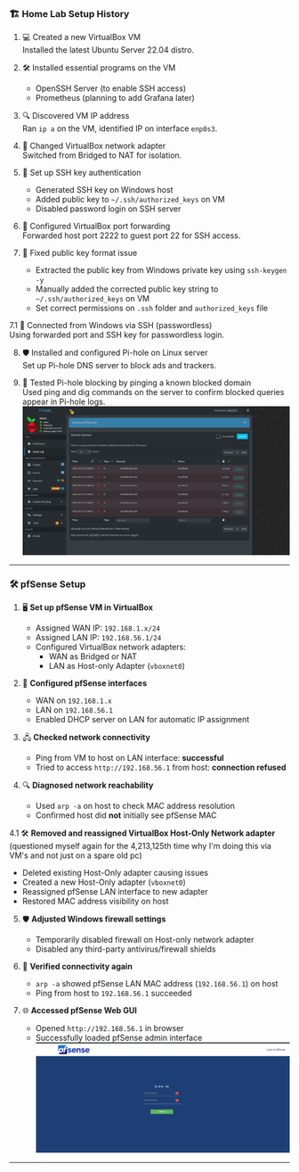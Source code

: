 ### 🏗️ Home Lab Setup History

1. 💻 Created a new VirtualBox VM  
   Installed the latest Ubuntu Server 22.04 distro.

2. 🛠️ Installed essential programs on the VM  
   - OpenSSH Server (to enable SSH access)  
   - Prometheus (planning to add Grafana later)

3. 🔍 Discovered VM IP address  
   Ran `ip a` on the VM, identified IP on interface `enp0s3`.

4. 🔄 Changed VirtualBox network adapter  
   Switched from Bridged to NAT for isolation.

5. 🔑 Set up SSH key authentication  
   - Generated SSH key on Windows host  
   - Added public key to `~/.ssh/authorized_keys` on VM  
   - Disabled password login on SSH server

6. 🚪 Configured VirtualBox port forwarding  
   Forwarded host port 2222 to guest port 22 for SSH access.

7. 📄 Fixed public key format issue  
   - Extracted the public key from Windows private key using `ssh-keygen -y`  
   - Manually added the corrected public key string to `~/.ssh/authorized_keys` on VM  
   - Set correct permissions on `.ssh` folder and `authorized_keys` file

7.1 🔗 Connected from Windows via SSH (passwordless)  
   Using forwarded port and SSH key for passwordless login.

8. 🛡️ Installed and configured Pi-hole on Linux server  
   Set up Pi-hole DNS server to block ads and trackers.

9. 📡 Tested Pi-hole blocking by pinging a known blocked domain  
   Used ping and dig commands on the server to confirm blocked queries appear in Pi-hole logs.  
   ![Pi-hole screenshot](images/Pi-hole.png)

---

### 🛠️ pfSense Setup

1. 🖥️ **Set up pfSense VM in VirtualBox**  
   - Assigned WAN IP: `192.168.1.x/24`  
   - Assigned LAN IP: `192.168.56.1/24`  
   - Configured VirtualBox network adapters:  
     - WAN as Bridged or NAT  
     - LAN as Host-only Adapter (`vboxnet0`)

2. 🔌 **Configured pfSense interfaces**  
   - WAN on `192.168.1.x`  
   - LAN on `192.168.56.1`  
   - Enabled DHCP server on LAN for automatic IP assignment

3. 🖧 **Checked network connectivity**  
   - Ping from VM to host on LAN interface: **successful**  
   - Tried to access `http://192.168.56.1` from host: **connection refused**

4. 🔍 **Diagnosed network reachability**  
   - Used `arp -a` on host to check MAC address resolution  
   - Confirmed host did **not** initially see pfSense MAC

4.1 🛠️ **Removed and reassigned VirtualBox Host-Only Network adapter** (questioned myself again for the 4,213,125th time why I'm doing this via VM's and not just on a spare old pc)  
   - Deleted existing Host-Only adapter causing issues  
   - Created a new Host-Only adapter (`vboxnet0`)  
   - Reassigned pfSense LAN interface to new adapter  
   - Restored MAC address visibility on host

5. 🛡️ **Adjusted Windows firewall settings**  
   - Temporarily disabled firewall on Host-only network adapter  
   - Disabled any third-party antivirus/firewall shields

6. 📶 **Verified connectivity again**  
   - `arp -a` showed pfSense LAN MAC address (`192.168.56.1`) on host  
   - Ping from host to `192.168.56.1` succeeded

7. 🌐 **Accessed pfSense Web GUI**  
   - Opened `http://192.168.56.1` in browser  
   - Successfully loaded pfSense admin interface  
   ![pfSense screenshot](images/pfSense.png)

---
